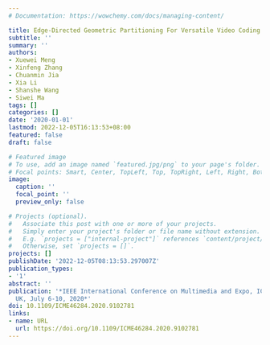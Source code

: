 ```yaml
---
# Documentation: https://wowchemy.com/docs/managing-content/

title: Edge-Directed Geometric Partitioning For Versatile Video Coding
subtitle: ''
summary: ''
authors:
- Xuewei Meng
- Xinfeng Zhang
- Chuanmin Jia
- Xia Li
- Shanshe Wang
- Siwei Ma
tags: []
categories: []
date: '2020-01-01'
lastmod: 2022-12-05T16:13:53+08:00
featured: false
draft: false

# Featured image
# To use, add an image named `featured.jpg/png` to your page's folder.
# Focal points: Smart, Center, TopLeft, Top, TopRight, Left, Right, BottomLeft, Bottom, BottomRight.
image:
  caption: ''
  focal_point: ''
  preview_only: false

# Projects (optional).
#   Associate this post with one or more of your projects.
#   Simply enter your project's folder or file name without extension.
#   E.g. `projects = ["internal-project"]` references `content/project/deep-learning/index.md`.
#   Otherwise, set `projects = []`.
projects: []
publishDate: '2022-12-05T08:13:53.297007Z'
publication_types:
- '1'
abstract: ''
publication: '*IEEE International Conference on Multimedia and Expo, ICME 2020, London,
  UK, July 6-10, 2020*'
doi: 10.1109/ICME46284.2020.9102781
links:
- name: URL
  url: https://doi.org/10.1109/ICME46284.2020.9102781
---
```


